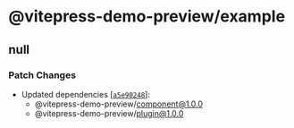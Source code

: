 # @vitepress-demo-preview/example

## null

### Patch Changes

- Updated dependencies [[`a5e90248`](https://github.com/flingyp/vitepress-demo-preview/commit/a5e902481f10485aea3eb78740d14e1f25081bbe)]:
  - @vitepress-demo-preview/component@1.0.0
  - @vitepress-demo-preview/plugin@1.0.0
